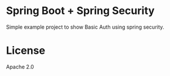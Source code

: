 # Spring Boot + Spring Security
Simple example project to show Basic Auth using spring security.

# License
Apache 2.0
